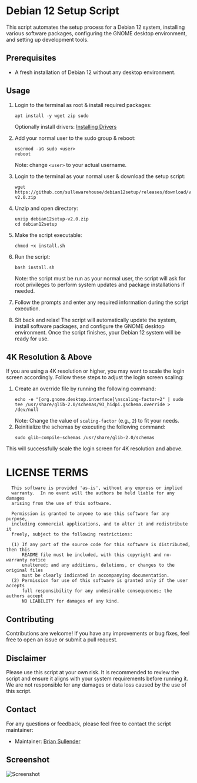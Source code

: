 # Debian 12 Setup Script

This script automates the setup process for a Debian 12 system, installing various software packages, configuring the GNOME desktop environment, and setting up development tools.

## Prerequisites

- A fresh installation of Debian 12 without any desktop environment.

## Usage

1. Login to the terminal as root & install required packages:
   ```shell
   apt install -y wget zip sudo
   ```
   Optionally install drivers: [Installing Drivers](drivers.md)
2. Add your normal user to the sudo group & reboot:
   ```shell
   usermod -aG sudo <user>
   reboot
   ```
   Note: change `<user>` to your actual username.
3. Login to the terminal as your normal user & download the setup script:
   ```shell
   wget https://github.com/sullewarehouse/debian12setup/releases/download/v2.0/debian12setup-v2.0.zip
   ```
4. Unzip and open directory:
   ```shell
   unzip debian12setup-v2.0.zip
   cd debian12setup
   ```
5. Make the script executable:
   ```shell
   chmod +x install.sh
   ```
6. Run the script:
   ```shell
   bash install.sh
   ```
   Note: the script must be run as your normal user, the script will ask for root privileges to perform system updates and package installations if needed.

7. Follow the prompts and enter any required information during the script execution.

8. Sit back and relax! The script will automatically update the system, install software packages, and configure the GNOME desktop environment. Once the script finishes, your Debian 12 system will be ready for use.

## 4K Resolution & Above

If you are using a 4K resolution or higher, you may want to scale the login screen accordingly. Follow these steps to adjust the login screen scaling:

1. Create an override file by running the following command:
   ```shell
   echo -e "[org.gnome.desktop.interface]\nscaling-factor=2" | sudo tee /usr/share/glib-2.0/schemas/93_hidpi.gschema.override > /dev/null
   ```
   Note: Change the value of `scaling-factor` (e.g., `2`) to fit your needs.
2. Reinitialize the schemas by executing the following command:
   ```shell
   sudo glib-compile-schemas /usr/share/glib-2.0/schemas
   ```

This will successfully scale the login screen for 4K resolution and above.

LICENSE TERMS
=============
```
  This software is provided 'as-is', without any express or implied
  warranty.  In no event will the authors be held liable for any damages
  arising from the use of this software.
  
  Permission is granted to anyone to use this software for any purpose,
  including commercial applications, and to alter it and redistribute it
  freely, subject to the following restrictions:
  
  (1) If any part of the source code for this software is distributed, then this
      README file must be included, with this copyright and no-warranty notice
      unaltered; and any additions, deletions, or changes to the original files
      must be clearly indicated in accompanying documentation.
  (2) Permission for use of this software is granted only if the user accepts
      full responsibility for any undesirable consequences; the authors accept
      NO LIABILITY for damages of any kind.
```

## Contributing

Contributions are welcome! If you have any improvements or bug fixes, feel free to open an issue or submit a pull request.

## Disclaimer

Please use this script at your own risk. It is recommended to review the script and ensure it aligns with your system requirements before running it. We are not responsible for any damages or data loss caused by the use of this script.

## Contact

For any questions or feedback, please feel free to contact the script maintainer:

- Maintainer: [Brian Sullender](https://github.com/b-sullender)

## Screenshot

![Screenshot](screenshot.png)


